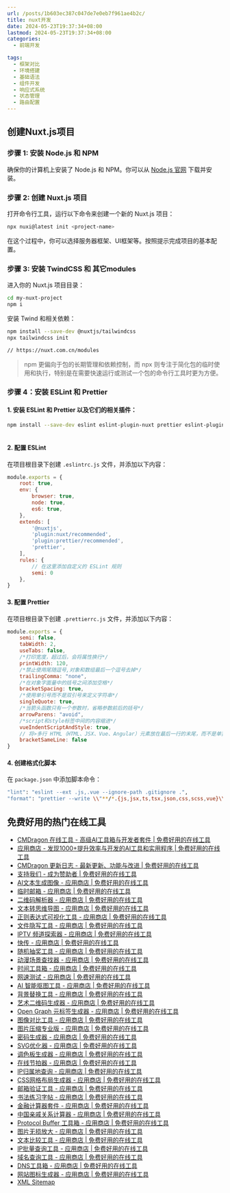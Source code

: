 ```yaml
---
url: /posts/1b603ec387c047de7e0eb7f961ae4b2c/
title: nuxt开发
date: 2024-05-23T19:37:34+08:00
lastmod: 2024-05-23T19:37:34+08:00
categories:
  - 前端开发

tags:
  - 框架对比
  - 环境搭建
  - 基础语法
  - 组件开发
  - 响应式系统
  - 状态管理
  - 路由配置
---
```


## 创建Nuxt.js项目

### 步骤 1: 安装 Node.js 和 NPM

确保你的计算机上安装了 Node.js 和 NPM。你可以从 [Node.js 官网](https://nodejs.org/) 下载并安装。

### 步骤 2: 创建 Nuxt.js 项目

打开命令行工具，运行以下命令来创建一个新的 Nuxt.js 项目：

```bash
npx nuxi@latest init <project-name>
```

在这个过程中，你可以选择服务器框架、UI框架等。按照提示完成项目的基本配置。

### 步骤 3: 安装 TwindCSS 和 其它modules

进入你的 Nuxt.js 项目目录：

```bash
cd my-nuxt-project
npm i
```

安装 Twind 和相关依赖：

```bash
npm install --save-dev @nuxtjs/tailwindcss
npx tailwindcss init

// https://nuxt.com.cn/modules
```

> npm 更偏向于包的长期管理和依赖控制，而 npx 则专注于简化包的临时使用和执行，特别是在需要快速运行或测试一个包的命令行工具时更为方便。

### 步骤 4：安装 ESLint 和 Prettier

#### 1. 安装 ESLint 和 Prettier 以及它们的相关插件：

```bash
npm install --save-dev eslint eslint-plugin-nuxt prettier eslint-plugin-prettier eslint-config-prettier @nuxtjs/eslint-config-typescript
   
```

#### 2. 配置 ESLint

在项目根目录下创建 `.eslintrc.js` 文件，并添加以下内容：

```js
module.exports = {
    root: true,
    env: {
        browser: true,
        node: true,
        es6: true,
    },
    extends: [
        '@nuxtjs',
        'plugin:nuxt/recommended',
        'plugin:prettier/recommended',
        'prettier',
    ],
    rules: {
        // 在这里添加自定义的 ESLint 规则
        semi: 0
    },
}

```

#### 3. 配置 Prettier

在项目根目录下创建 `.prettierrc.js` 文件，并添加以下内容：

```js
module.exports = {
    semi: false,
    tabWidth: 2,
    useTabs: false,
    /*打印宽度，超过后，会将属性换行*/
    printWidth: 120,
    /*禁止使用尾随逗号,对象和数组最后一个逗号去掉*/
    trailingComma: "none",
    /*在对象字面量中的括号之间添加空格*/
    bracketSpacing: true,
    /*使用单引号而不是双引号来定义字符串*/
    singleQuote: true,
    /*当箭头函数只有一个参数时，省略参数前后的括号*/
    arrowParens: "avoid",
    /*script和style标签中间的内容缩进*/
    vueIndentScriptAndStyle: true,
    // 将>多行 HTML（HTML、JSX、Vue、Angular）元素放在最后一行的末尾，而不是单独放在下一行（不适用于自闭合元素
    bracketSameLine: false
}

```

#### 4. 创建格式化脚本

在 `package.json` 中添加脚本命令：

```bash
"lint": "eslint --ext .js,.vue --ignore-path .gitignore .",
"format": "prettier --write \\"**/*.{js,jsx,ts,tsx,json,css,scss,vue}\\""
```

## 免费好用的热门在线工具

- [CMDragon 在线工具 - 高级AI工具箱与开发者套件 | 免费好用的在线工具](https://tools.cmdragon.cn/zh)
- [应用商店 - 发现1000+提升效率与开发的AI工具和实用程序 | 免费好用的在线工具](https://tools.cmdragon.cn/zh/apps?category=trending)
- [CMDragon 更新日志 - 最新更新、功能与改进 | 免费好用的在线工具](https://tools.cmdragon.cn/zh/changelog)
- [支持我们 - 成为赞助者 | 免费好用的在线工具](https://tools.cmdragon.cn/zh/sponsor)
- [AI文本生成图像 - 应用商店 | 免费好用的在线工具](https://tools.cmdragon.cn/zh/apps/text-to-image-ai)
- [临时邮箱 - 应用商店 | 免费好用的在线工具](https://tools.cmdragon.cn/zh/apps/temp-email)
- [二维码解析器 - 应用商店 | 免费好用的在线工具](https://tools.cmdragon.cn/zh/apps/qrcode-parser)
- [文本转思维导图 - 应用商店 | 免费好用的在线工具](https://tools.cmdragon.cn/zh/apps/text-to-mindmap)
- [正则表达式可视化工具 - 应用商店 | 免费好用的在线工具](https://tools.cmdragon.cn/zh/apps/regex-visualizer)
- [文件隐写工具 - 应用商店 | 免费好用的在线工具](https://tools.cmdragon.cn/zh/apps/steganography-tool)
- [IPTV 频道探索器 - 应用商店 | 免费好用的在线工具](https://tools.cmdragon.cn/zh/apps/iptv-explorer)
- [快传 - 应用商店 | 免费好用的在线工具](https://tools.cmdragon.cn/zh/apps/snapdrop)
- [随机抽奖工具 - 应用商店 | 免费好用的在线工具](https://tools.cmdragon.cn/zh/apps/lucky-draw)
- [动漫场景查找器 - 应用商店 | 免费好用的在线工具](https://tools.cmdragon.cn/zh/apps/anime-scene-finder)
- [时间工具箱 - 应用商店 | 免费好用的在线工具](https://tools.cmdragon.cn/zh/apps/time-toolkit)
- [网速测试 - 应用商店 | 免费好用的在线工具](https://tools.cmdragon.cn/zh/apps/speed-test)
- [AI 智能抠图工具 - 应用商店 | 免费好用的在线工具](https://tools.cmdragon.cn/zh/apps/background-remover)
- [背景替换工具 - 应用商店 | 免费好用的在线工具](https://tools.cmdragon.cn/zh/apps/background-replacer)
- [艺术二维码生成器 - 应用商店 | 免费好用的在线工具](https://tools.cmdragon.cn/zh/apps/artistic-qrcode)
- [Open Graph 元标签生成器 - 应用商店 | 免费好用的在线工具](https://tools.cmdragon.cn/zh/apps/open-graph-generator)
- [图像对比工具 - 应用商店 | 免费好用的在线工具](https://tools.cmdragon.cn/zh/apps/image-comparison)
- [图片压缩专业版 - 应用商店 | 免费好用的在线工具](https://tools.cmdragon.cn/zh/apps/image-compressor)
- [密码生成器 - 应用商店 | 免费好用的在线工具](https://tools.cmdragon.cn/zh/apps/password-generator)
- [SVG优化器 - 应用商店 | 免费好用的在线工具](https://tools.cmdragon.cn/zh/apps/svg-optimizer)
- [调色板生成器 - 应用商店 | 免费好用的在线工具](https://tools.cmdragon.cn/zh/apps/color-palette)
- [在线节拍器 - 应用商店 | 免费好用的在线工具](https://tools.cmdragon.cn/zh/apps/online-metronome)
- [IP归属地查询 - 应用商店 | 免费好用的在线工具](https://tools.cmdragon.cn/zh/apps/ip-geolocation)
- [CSS网格布局生成器 - 应用商店 | 免费好用的在线工具](https://tools.cmdragon.cn/zh/apps/css-grid-layout)
- [邮箱验证工具 - 应用商店 | 免费好用的在线工具](https://tools.cmdragon.cn/zh/apps/email-validator)
- [书法练习字帖 - 应用商店 | 免费好用的在线工具](https://tools.cmdragon.cn/zh/apps/calligraphy-practice)
- [金融计算器套件 - 应用商店 | 免费好用的在线工具](https://tools.cmdragon.cn/zh/apps/finance-calculator-suite)
- [中国亲戚关系计算器 - 应用商店 | 免费好用的在线工具](https://tools.cmdragon.cn/zh/apps/chinese-kinship-calculator)
- [Protocol Buffer 工具箱 - 应用商店 | 免费好用的在线工具](https://tools.cmdragon.cn/zh/apps/protobuf-toolkit)
- [图片无损放大 - 应用商店 | 免费好用的在线工具](https://tools.cmdragon.cn/zh/apps/image-upscaler)
- [文本比较工具 - 应用商店 | 免费好用的在线工具](https://tools.cmdragon.cn/zh/apps/text-compare)
- [IP批量查询工具 - 应用商店 | 免费好用的在线工具](https://tools.cmdragon.cn/zh/apps/ip-batch-lookup)
- [域名查询工具 - 应用商店 | 免费好用的在线工具](https://tools.cmdragon.cn/zh/apps/domain-finder)
- [DNS工具箱 - 应用商店 | 免费好用的在线工具](https://tools.cmdragon.cn/zh/apps/dns-toolkit)
- [网站图标生成器 - 应用商店 | 免费好用的在线工具](https://tools.cmdragon.cn/zh/apps/favicon-generator)
- [XML Sitemap](https://tools.cmdragon.cn/sitemap_index.xml)
